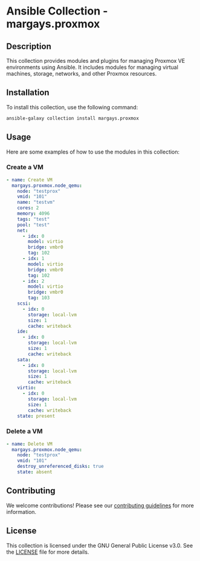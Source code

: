 # Ansible Collection - margays.proxmox

## Description

This collection provides modules and plugins for managing Proxmox VE environments using Ansible. It includes modules for managing virtual machines, storage, networks, and other Proxmox resources.

## Installation

To install this collection, use the following command:

```bash
ansible-galaxy collection install margays.proxmox
```

## Usage

Here are some examples of how to use the modules in this collection:

### Create a VM

```yaml
- name: Create VM
  margays.proxmox.node_qemu:
    node: "testprox"
    vmid: "101"
    name: "testvm"
    cores: 2
    memory: 4096
    tags: "test"
    pool: "test"
    net:
      - idx: 0
        model: virtio
        bridge: vmbr0
        tag: 102
      - idx: 1
        model: virtio
        bridge: vmbr0
        tag: 102
      - idx: 2
        model: virtio
        bridge: vmbr0
        tag: 103
    scsi:
      - idx: 0
        storage: local-lvm
        size: 1
        cache: writeback
    ide:
      - idx: 0
        storage: local-lvm
        size: 1
        cache: writeback
    sata:
      - idx: 0
        storage: local-lvm
        size: 1
        cache: writeback
    virtio:
      - idx: 0
        storage: local-lvm
        size: 1
        cache: writeback
    state: present
```

### Delete a VM

```yaml
- name: Delete VM
  margays.proxmox.node_qemu:
    node: "testprox"
    vmid: "101"
    destroy_unreferenced_disks: true
    state: absent
```

## Contributing

We welcome contributions! Please see our [contributing guidelines](CONTRIBUTING.md) for more information.

## License

This collection is licensed under the GNU General Public License v3.0. See the [LICENSE](LICENSE) file for more details.
